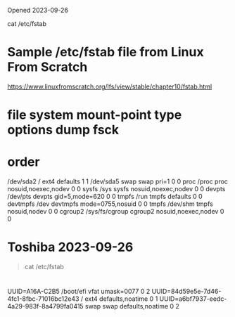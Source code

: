 Opened 2023-09-26

cat  /etc/fstab 

# Sample /etc/fstab file from Linux From Scratch
https://www.linuxfromscratch.org/lfs/view/stable/chapter10/fstab.html

# file system  mount-point    type     options             dump  fsck
#                                                                order

/dev/sda2      /              ext4     defaults            1     1
/dev/sda5      swap           swap     pri=1               0     0
proc           /proc          proc     nosuid,noexec,nodev 0     0
sysfs          /sys           sysfs    nosuid,noexec,nodev 0     0
devpts         /dev/pts       devpts   gid=5,mode=620      0     0
tmpfs          /run           tmpfs    defaults            0     0
devtmpfs       /dev           devtmpfs mode=0755,nosuid    0     0
tmpfs          /dev/shm       tmpfs    nosuid,nodev        0     0
cgroup2        /sys/fs/cgroup cgroup2  nosuid,noexec,nodev 0     0


# Toshiba 2023-09-26
> cat /etc/fstab
# <file system> <mount point> <type> <options> <dump> <pass>

UUID=A16A-C2B5  /boot/efi       vfat    umask=0077      0       2
UUID=84d59e5e-7d46-4fc1-8fbc-71016bc12e43       /       ext4    defaults,noatime        0       1
UUID=a6bf7937-eedc-4a29-983f-8a4799fa0415       swap    swap    defaults,noatime        0       2


